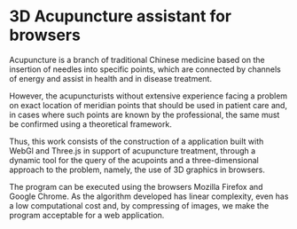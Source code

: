 #  3D Acupuncture assistant for browsers

Acupuncture is a branch of traditional Chinese medicine based on the insertion of needles into specific points, which are connected by channels of energy and assist in health and in disease treatment.

However, the acupuncturists without extensive experience facing a problem on exact location of meridian points that should be used in patient care and, in cases where such points are known by the professional, the same must be confirmed using a theoretical framework.

Thus, this work consists of the construction of a application built with WebGl and Three.js in support of acupuncture treatment, through a dynamic tool for the query of the acupoints and a three-dimensional approach to the problem, namely, the use of 3D graphics in browsers. 

The program can be executed using the browsers Mozilla Firefox and Google Chrome. As the algorithm developed has linear complexity, even has a low computational cost and, by compressing of images, we make the program acceptable for a web application. 
